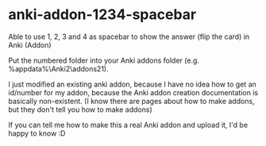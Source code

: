 # anki-addon-1234-spacebar
Able to use 1, 2, 3 and 4 as spacebar to show the answer (flip the card) in Anki (Addon)

Put the numbered folder into your Anki addons folder (e.g. %appdata%\Anki2\addons21).

I just modified an existing anki addon, because I have no idea how to get an id/number for my addon,
because the Anki addon creation documentation is basically non-existent. (I know there are pages about how to make addons, but they don't tell you how to make addons)

If you can tell me how to make this a real Anki addon and upload it, I'd be happy to know :D
